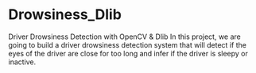 # Drowsiness_Dlib
Driver Drowsiness Detection with OpenCV &amp; Dlib In this project, we are going to build a driver drowsiness detection system that will detect if the eyes of the driver are close for too long and infer if the driver is sleepy or inactive.
